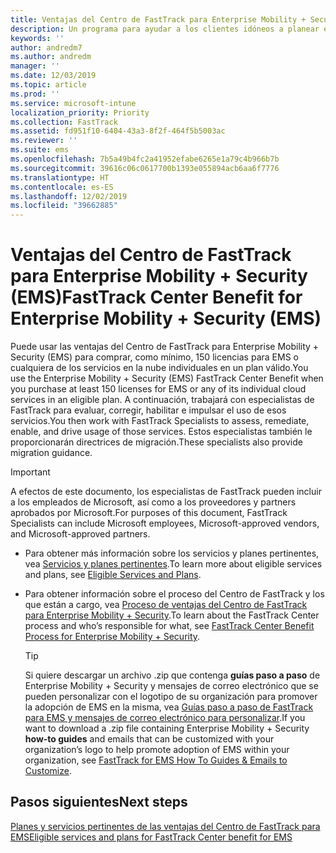 ```yaml
---
title: Ventajas del Centro de FastTrack para Enterprise Mobility + Security (EMS)
description: Un programa para ayudar a los clientes idóneos a planear e implementar Intune y Azure Active Directory Premium.
keywords: ''
author: andredm7
ms.author: andredm
manager: ''
ms.date: 12/03/2019
ms.topic: article
ms.prod: ''
ms.service: microsoft-intune
localization_priority: Priority
ms.collection: FastTrack
ms.assetid: fd951f10-6404-43a3-8f2f-464f5b5003ac
ms.reviewer: ''
ms.suite: ems
ms.openlocfilehash: 7b5a49b4fc2a41952efabe6265e1a79c4b966b7b
ms.sourcegitcommit: 39616c06c0617700b1393e055894acb6aa6f7776
ms.translationtype: HT
ms.contentlocale: es-ES
ms.lasthandoff: 12/02/2019
ms.locfileid: "39662885"
---
```

# <a name="fasttrack-center-benefit-for-enterprise-mobility--security-ems"></a><span data-ttu-id="acffe-103">Ventajas del Centro de FastTrack para Enterprise Mobility + Security (EMS)</span><span class="sxs-lookup"><span data-stu-id="acffe-103">FastTrack Center Benefit for Enterprise Mobility + Security (EMS)</span></span>

<span data-ttu-id="acffe-104">Puede usar las ventajas del Centro de FastTrack para Enterprise Mobility + Security (EMS) para comprar, como mínimo, 150 licencias para EMS o cualquiera de los servicios en la nube individuales en un plan válido.</span><span class="sxs-lookup"><span data-stu-id="acffe-104">You use the Enterprise Mobility + Security (EMS) FastTrack Center Benefit when you purchase at least 150 licenses for EMS or any of its individual cloud services in an eligible plan.</span></span> <span data-ttu-id="acffe-105">A continuación, trabajará con especialistas de FastTrack para evaluar, corregir, habilitar e impulsar el uso de esos servicios.</span><span class="sxs-lookup"><span data-stu-id="acffe-105">You then work with FastTrack Specialists to assess, remediate, enable, and drive usage of those services.</span></span> <span data-ttu-id="acffe-106">Estos especialistas también le proporcionarán directrices de migración.</span><span class="sxs-lookup"><span data-stu-id="acffe-106">These specialists also provide migration guidance.</span></span> 

> [!IMPORTANT]
> <span data-ttu-id="acffe-107">A efectos de este documento, los especialistas de FastTrack pueden incluir a los empleados de Microsoft, así como a los proveedores y partners aprobados por Microsoft.</span><span class="sxs-lookup"><span data-stu-id="acffe-107">For purposes of this document, FastTrack Specialists can include Microsoft employees, Microsoft-approved vendors, and Microsoft-approved partners.</span></span>

- <span data-ttu-id="acffe-108">Para obtener más información sobre los servicios y planes pertinentes, vea [Servicios y planes pertinentes](M365-eligible-services-and-plans.md).</span><span class="sxs-lookup"><span data-stu-id="acffe-108">To learn more about eligible services and plans, see [Eligible Services and Plans](M365-eligible-services-and-plans.md).</span></span>

- <span data-ttu-id="acffe-109">Para obtener información sobre el proceso del Centro de FastTrack y los que están a cargo, vea [Proceso de ventajas del Centro de FastTrack para Enterprise Mobility + Security](EMS-fasttrack-process.md).</span><span class="sxs-lookup"><span data-stu-id="acffe-109">To learn about the FastTrack Center process and who’s responsible for what, see [FastTrack Center Benefit Process for Enterprise Mobility + Security](EMS-fasttrack-process.md).</span></span>

    > [!TIP]
    > <span data-ttu-id="acffe-110">Si quiere descargar un archivo .zip que contenga **guías paso a paso** de Enterprise Mobility + Security y mensajes de correo electrónico que se pueden personalizar con el logotipo de su organización para promover la adopción de EMS en la misma, vea [Guías paso a paso de FastTrack para EMS y mensajes de correo electrónico para personalizar](https://gallery.technet.microsoft.com/FastTrack-for-EMS-How-To-f170da4c).</span><span class="sxs-lookup"><span data-stu-id="acffe-110">If you want to download a .zip file containing Enterprise Mobility + Security **how-to guides** and emails that can be customized with your organization’s logo to help promote adoption of EMS within your organization, see [FastTrack for EMS How To Guides & Emails to Customize](https://gallery.technet.microsoft.com/FastTrack-for-EMS-How-To-f170da4c).</span></span>

## <a name="next-steps"></a><span data-ttu-id="acffe-111">Pasos siguientes</span><span class="sxs-lookup"><span data-stu-id="acffe-111">Next steps</span></span>

[<span data-ttu-id="acffe-112">Planes y servicios pertinentes de las ventajas del Centro de FastTrack para EMS</span><span class="sxs-lookup"><span data-stu-id="acffe-112">Eligible services and plans for FastTrack Center benefit for EMS</span></span>](M365-eligible-services-and-plans.md)


